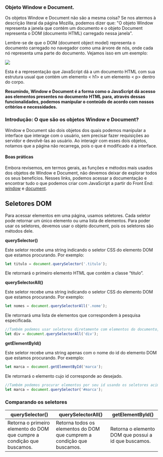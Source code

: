 ### Objeto Window e Document.

Os objetos Window e Document não são a mesma coisa? Se nos atermos à descrição literal da página Mozilla, podemos dizer que: "O objeto Window representa a janela que contém um documento e o objeto Document representa o DOM (documento HTML) carregado nessa janela".

Lembre-se de que o DOM (document object model) representa o documento carregado no navegador como uma árvore de nós, onde cada nó representa uma parte do documento. Vejamos isso em um exemplo:

![](https://encontreseucodigo.com.br/wp-content/uploads/2021/08/o-que-e-dom-e-document-no-js.png)

Esta é a representação que JavaScript dá a um documento HTML com sua estrutura usual que contém um elemento < h1> e um elemento < p> dentro do corpo.

**Resumindo, Window e Document é a forma como o JavaScript dá acesso aos elementos presentes no documento HTML para, através dessas funcionalidades, podemos manipular o conteúdo de acordo com nossos critérios e necessidades.**

### Introdução: O que são os objetos Window e Document?


Window e Document são dois objetos dos quais podemos manipular a interface que interage com o usuário, sem precisar fazer requisições ao servidor e devolvê-las ao usuário. Ao interagir com esses dois objetos, notamos que a página não recarrega, pois o que é modificado é a interface.

#### Boas práticas

Embora revisemos, em termos gerais, as funções e métodos mais usados dos objetos de Window e Document, não devemos deixar de explorar todos os seus benefícios. Nesses links, podemos acessar a documentação e encontrar tudo o que podemos criar com JavaScript a partir do Front End: [window](https://developer.mozilla.org/pt-BR/docs/Web/API/Window) e [document](https://developer.mozilla.org/pt-BR/docs/Web/API/Document).

## Seletores DOM

Para acessar elementos em uma página, usamos seletores. Cada seletor pode retornar um único elemento ou uma lista de elementos. Para poder usar os seletores, devemos usar o objeto document, pois os seletores são métodos dele.

**querySelector()**

Este seletor recebe uma string indicando o seletor CSS do elemento DOM que estamos procurando. Por exemplo:

~~~javascript
let titulo = document.querySelector('.titulo');
~~~

Ele retornará o primeiro elemento HTML que contém a classe “titulo”.


**querySelectorAll()**

Este seletor recebe uma string indicando o seletor CSS do elemento DOM que estamos procurando. Por exemplo:

~~~javascript
let nomes = document.querySelectorAll('.nome');
~~~

Ele retornará uma lista de elementos que correspondem à pesquisa especificada. 

~~~javascript
//Também podemos usar seletores diretamente com elementos do documento, por exemplo:
let div = document.querySelectorAll('div');
~~~

**getElementById()**

Este seletor recebe uma string apenas com o nome do id do elemento DOM que estamos procurando. Por exemplo:

~~~javascript
let marca = document.getElementById('marca');
~~~
Ele retornará o elemento cujo id corresponde ao desejado.
~~~javascript
//Também podemos procurar elementos por seu id usando os seletores acima, mas devemos colocar um # antes para esclarecer que é um id.
let marca = document.querySelector('#marca');
~~~


### Comparando os seletores

|querySelector()|querySelectorAll()|getElementById()|
|---------------|------------------|----------------|
|Retorna o primeiro elemento do DOM que cumpre a condição que buscamos.|Retorna todos os elementos do DOM que cumprem a condição que buscamos.|Retorna o elemento DOM que possui a id que buscamos.|